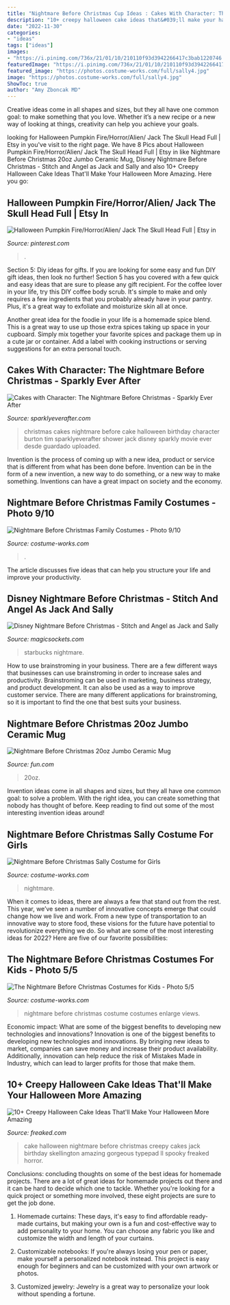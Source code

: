 ```yaml
---
title: "Nightmare Before Christmas Cup Ideas : Cakes With Character: The Nightmare Before Christmas"
description: "10+ creepy halloween cake ideas that&#039;ll make your halloween more amazing"
date: "2022-11-30"
categories:
- "ideas"
tags: ["ideas"]
images:
- "https://i.pinimg.com/736x/21/01/10/210110f93d3942266417c3bab1220746.jpg"
featuredImage: "https://i.pinimg.com/736x/21/01/10/210110f93d3942266417c3bab1220746.jpg"
featured_image: "https://photos.costume-works.com/full/sally4.jpg"
image: "https://photos.costume-works.com/full/sally4.jpg"
ShowToc: true
author: "Amy Zboncak MD"
---
```



Creative ideas come in all shapes and sizes, but they all have one common goal: to make something that you love. Whether it’s a new recipe or a new way of looking at things, creativity can help you achieve your goals.

	

		
looking for Halloween Pumpkin Fire/Horror/Alien/ Jack The Skull Head Full | Etsy in you've visit to the right page. We have 8 Pics about Halloween Pumpkin Fire/Horror/Alien/ Jack The Skull Head Full | Etsy in like Nightmare Before Christmas 20oz Jumbo Ceramic Mug, Disney Nightmare Before Christmas - Stitch and Angel as Jack and Sally and also 10+ Creepy Halloween Cake Ideas That&#039;ll Make Your Halloween More Amazing. Here you go:
		
    
## Halloween Pumpkin Fire/Horror/Alien/ Jack The Skull Head Full | Etsy In

<img loading=lazy src="https://i.pinimg.com/736x/21/01/10/210110f93d3942266417c3bab1220746.jpg" onerror="this.onerror=null;this.src='https://tse3.mm.bing.net/th?id=OIP.HbRImo03cMKIEzFqtytXWwHaK_&amp;pid=15.1';" alt="Halloween Pumpkin Fire/Horror/Alien/ Jack The Skull Head Full | Etsy in">

_Source: pinterest.com_

>. 

	

Section 5: Diy ideas for gifts.
If you are looking for some easy and fun DIY gift ideas, then look no further! Section 5 has you covered with a few quick and easy ideas that are sure to please any gift recipient.
For the coffee lover in your life, try this DIY coffee body scrub. It's simple to make and only requires a few ingredients that you probably already have in your pantry. Plus, it's a great way to exfoliate and moisturize skin all at once.

Another great idea for the foodie in your life is a homemade spice blend. This is a great way to use up those extra spices taking up space in your cupboard. Simply mix together your favorite spices and package them up in a cute jar or container. Add a label with cooking instructions or serving suggestions for an extra personal touch.

    
## Cakes With Character: The Nightmare Before Christmas - Sparkly Ever After

<img loading=lazy src="https://sparklyeverafter.com/wp-content/uploads/2013/03/20130309-101119.jpg" onerror="this.onerror=null;this.src='https://tse4.mm.bing.net/th?id=OIP.eVGSbp2nWHyrJ1Y82sOE-QHaLI&amp;pid=15.1';" alt="Cakes with Character: The Nightmare Before Christmas - Sparkly Ever After">

_Source: sparklyeverafter.com_

>christmas cakes nightmare before cake halloween birthday character burton tim sparklyeverafter shower jack disney sparkly movie ever desde guardado uploaded. 

	

Invention is the process of coming up with a new idea, product or service that is different from what has been done before. Invention can be in the form of a new invention, a new way to do something, or a new way to make something. Inventions can have a great impact on society and the economy.

    
## Nightmare Before Christmas Family Costumes - Photo 9/10

<img loading=lazy src="https://photos.costume-works.com/full/nightmare_before_christmas16.jpg" onerror="this.onerror=null;this.src='https://tse2.mm.bing.net/th?id=OIP.3GOUl8GKGP7CUEnRFunHrAHaJ3&amp;pid=15.1';" alt="Nightmare Before Christmas Family Costumes - Photo 9/10">

_Source: costume-works.com_

>. 

	

The article discusses five ideas that can help you structure your life and improve your productivity.

    
## Disney Nightmare Before Christmas - Stitch And Angel As Jack And Sally

<img loading=lazy src="https://magicsockets.com/wp-content/uploads/2019/08/Image-from-iOS-14-1024x1024.jpg" onerror="this.onerror=null;this.src='https://tse4.mm.bing.net/th?id=OIP.VK-pvAaV9ucFKrqasa8WjwHaHa&amp;pid=15.1';" alt="Disney Nightmare Before Christmas - Stitch and Angel as Jack and Sally">

_Source: magicsockets.com_

>starbucks nightmare. 

	

How to use brainstroming in your business.
There are a few different ways that businesses can use brainstroming in order to increase sales and productivity. Brainstroming can be used in marketing, business strategy, and product development. It can also be used as a way to improve customer service. There are many different applications for brainstroming, so it is important to find the one that best suits your business.

    
## Nightmare Before Christmas 20oz Jumbo Ceramic Mug

<img loading=lazy src="https://images.fun.com/products/38752/1-1/nightmare-before-christmas-20oz-jumbo-ceramic-mug.jpg" onerror="this.onerror=null;this.src='https://tse4.mm.bing.net/th?id=OIP.vAUnyeO0N9yquLxOW6Gm3AHaKl&amp;pid=15.1';" alt="Nightmare Before Christmas 20oz Jumbo Ceramic Mug">

_Source: fun.com_

>20oz. 

	

Invention ideas come in all shapes and sizes, but they all have one common goal: to solve a problem. With the right idea, you can create something that nobody has thought of before. Keep reading to find out some of the most interesting invention ideas around!

    
## Nightmare Before Christmas Sally Costume For Girls

<img loading=lazy src="https://photos.costume-works.com/full/sally4.jpg" onerror="this.onerror=null;this.src='https://tse2.mm.bing.net/th?id=OIP.MLj5N-onBXWgT-7HiRGs_wHaLU&amp;pid=15.1';" alt="Nightmare Before Christmas Sally Costume for Girls">

_Source: costume-works.com_

>nightmare. 

	

When it comes to ideas, there are always a few that stand out from the rest. This year, we’ve seen a number of innovative concepts emerge that could change how we live and work. From a new type of transportation to an innovative way to store food, these visions for the future have potential to revolutionize everything we do. So what are some of the most interesting ideas for 2022? Here are five of our favorite possibilities:

    
## The Nightmare Before Christmas Costumes For Kids - Photo 5/5

<img loading=lazy src="https://photos.costume-works.com/full/nightmare_before_christmas5.jpg" onerror="this.onerror=null;this.src='https://tse1.mm.bing.net/th?id=OIP.95Ayx_KnqxTxi2QEP7peggHaKZ&amp;pid=15.1';" alt="The Nightmare Before Christmas Costumes for Kids - Photo 5/5">

_Source: costume-works.com_

>nightmare before christmas costume costumes enlarge views. 

	

Economic impact: What are some of the biggest benefits to developing new technologies and innovations?
Innovation is one of the biggest benefits to developing new technologies and innovations. By bringing new ideas to market, companies can save money and increase their product availability. Additionally, innovation can help reduce the risk of Mistakes Made in Industry, which can lead to larger profits for those that make them.

    
## 10+ Creepy Halloween Cake Ideas That&#039;ll Make Your Halloween More Amazing

<img loading=lazy src="https://freaked.com/wp-content/uploads/2017/09/creepy-cake-15-freaked.jpg" onerror="this.onerror=null;this.src='https://tse2.mm.bing.net/th?id=OIP.q7wmSh-aU9oazbyDW-xq2AHaKS&amp;pid=15.1';" alt="10+ Creepy Halloween Cake Ideas That&#039;ll Make Your Halloween More Amazing">

_Source: freaked.com_

>cake halloween nightmare before christmas creepy cakes jack birthday skellington amazing gorgeous typepad ll spooky freaked horror. 

	

Conclusions: concluding thoughts on some of the best ideas for homemade projects.
There are a lot of great ideas for homemade projects out there and it can be hard to decide which one to tackle. Whether you're looking for a quick project or something more involved, these eight projects are sure to get the job done. 
1. Homemade curtains: These days, it's easy to find affordable ready-made curtains, but making your own is a fun and cost-effective way to add personality to your home. You can choose any fabric you like and customize the width and length of your curtains.

2. Customizable notebooks: If you're always losing your pen or paper, make yourself a personalized notebook instead. This project is easy enough for beginners and can be customized with your own artwork or photos.

3. Customized jewelry: Jewelry is a great way to personalize your look without spending a fortune.

